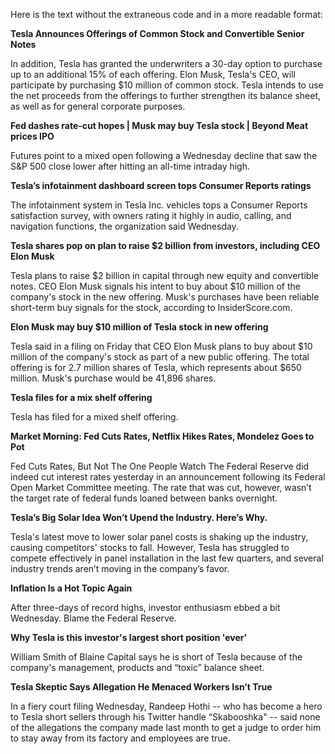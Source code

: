Here is the text without the extraneous code and in a more readable format:

**Tesla Announces Offerings of Common Stock and Convertible Senior Notes**

In addition, Tesla has granted the underwriters a 30-day option to purchase up to an additional 15% of each offering. Elon Musk, Tesla's CEO, will participate by purchasing $10 million of common stock. Tesla intends to use the net proceeds from the offerings to further strengthen its balance sheet, as well as for general corporate purposes.

**Fed dashes rate-cut hopes | Musk may buy Tesla stock | Beyond Meat prices IPO**

Futures point to a mixed open following a Wednesday decline that saw the S&P 500 close lower after hitting an all-time intraday high.

**Tesla’s infotainment dashboard screen tops Consumer Reports ratings**

The infotainment system in Tesla Inc. vehicles tops a Consumer Reports satisfaction survey, with owners rating it highly in audio, calling, and navigation functions, the organization said Wednesday.

**Tesla shares pop on plan to raise $2 billion from investors, including CEO Elon Musk**

Tesla plans to raise $2 billion in capital through new equity and convertible notes. CEO Elon Musk signals his intent to buy about $10 million of the company's stock in the new offering. Musk's purchases have been reliable short-term buy signals for the stock, according to InsiderScore.com.

**Elon Musk may buy $10 million of Tesla stock in new offering**

Tesla said in a filing on Friday that CEO Elon Musk plans to buy about $10 million of the company's stock as part of a new public offering. The total offering is for 2.7 million shares of Tesla, which represents about $650 million. Musk's purchase would be 41,896 shares.

**Tesla files for a mix shelf offering**

Tesla has filed for a mixed shelf offering.

**Market Morning: Fed Cuts Rates, Netflix Hikes Rates, Mondelez Goes to Pot**

Fed Cuts Rates, But Not The One People Watch The Federal Reserve did indeed cut interest rates yesterday in an announcement following its Federal Open Market Committee meeting. The rate that was cut, however, wasn’t the target rate of federal funds loaned between banks overnight.

**Tesla’s Big Solar Idea Won’t Upend the Industry. Here’s Why.**

Tesla's latest move to lower solar panel costs is shaking up the industry, causing competitors' stocks to fall. However, Tesla has struggled to compete effectively in panel installation in the last few quarters, and several industry trends aren’t moving in the company’s favor.

**Inflation Is a Hot Topic Again**

After three-days of record highs, investor enthusiasm ebbed a bit Wednesday. Blame the Federal Reserve.

**Why Tesla is this investor's largest short position 'ever'**

William Smith of Blaine Capital says he is short of Tesla because of the company's management, products and “toxic” balance sheet.

**Tesla Skeptic Says Allegation He Menaced Workers Isn’t True**

In a fiery court filing Wednesday, Randeep Hothi -- who has become a hero to Tesla short sellers through his Twitter handle “Skabooshka" -- said none of the allegations the company made last month to get a judge to order him to stay away from its factory and employees are true.